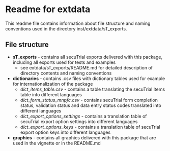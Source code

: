 # Readme for extdata

This readme file contains information about file structure and naming conventions used in the directory inst/extdata/sT_exports.

## File structure

- **sT_exports** - contains all secuTrial exports delivered with this package, including all exports used for tests and examples
  - see extdata/sT_exports/README.md for detailed description of directory contents and naming conventions
- **dictionaries** - contains .csv files with dictionary tables used for example for internationalization of the package
  - *dict_items_table.csv* - contains a table translating the secuTrial items table into different languages
  - *dict_form_status_mnpfc.csv* - contains secuTrial form completion status, validation status and data entry status codes translated into different languages
  - *dict_export_options_settings* - contains a translation table of secuTrial export option settings into different languages
  - *dict_export_options_keys* - contains a translation table of secuTrial export option keys into different languages
- **graphics** - contains all graphics delivered with this package that are used in the vignette or in the README.md
